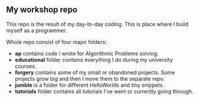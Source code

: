 ## My workshop repo

This repo is the result of my day-to-day coding. This is place where I build myself as a programmer.

Whole repo consist of four major folders:

* **ap** contains code I wrote for Algorithmic Problems solving.
* **educational** folder contains everything I do during my university courses.
* **forgery** contains some of my small or obandoned projects. Some projects grow big and then I move them to the separate repo.
* **jumble** is a folder for different HelloWorlds and tiny snippets.
* **tutorials** folder contains all tutorials I've went or currently going through.
